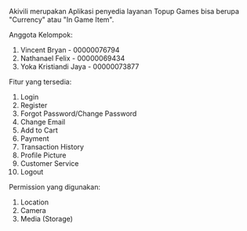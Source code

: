 Akivili merupakan Aplikasi penyedia layanan Topup Games bisa berupa "Currency" atau "In Game Item".

Anggota Kelompok:
1. Vincent Bryan - 00000076794
2. Nathanael Felix - 00000069434
3. Yoka Kristiandi Jaya - 00000073877

Fitur yang tersedia:
1. Login
2. Register
3. Forgot Password/Change Password
4. Change Email
5. Add to Cart
6. Payment
7. Transaction History
8. Profile Picture
9. Customer Service
10. Logout

Permission yang digunakan:
1. Location
2. Camera
3. Media (Storage)
